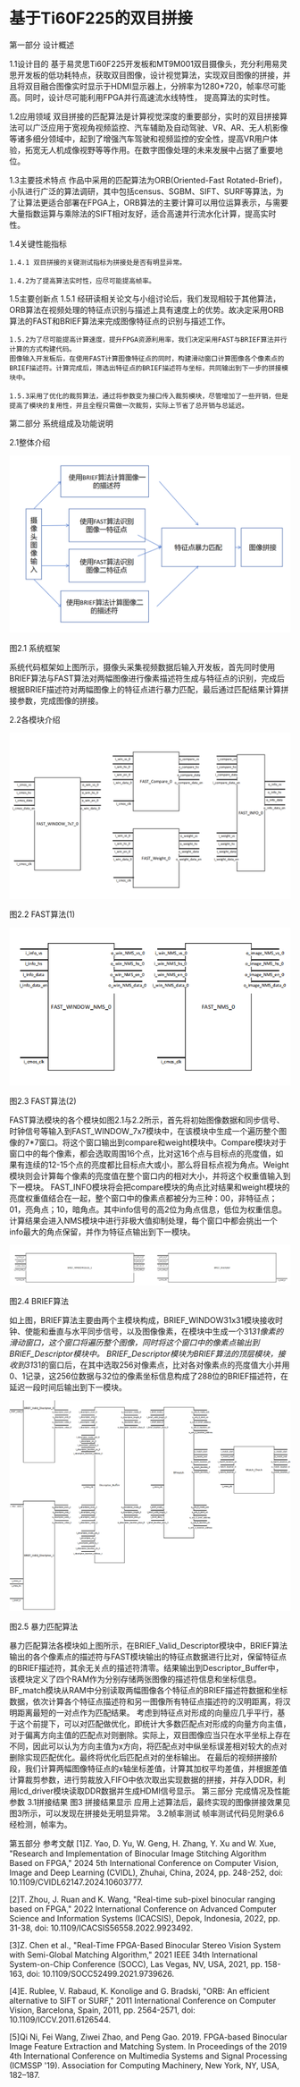 # 基于Ti60F225的双目拼接

第一部分  设计概述

  1.1设计目的
    基于易灵思Ti60F225开发板和MT9M001双目摄像头，充分利用易灵思开发板的低功耗特点，获取双目图像，设计视觉算法，实现双目图像的拼接，并且将双目融合图像实时显示于HDMI显示器上，分辨率为1280*720，帧率尽可能高。同时，设计尽可能利用FPGA并行高速流水线特性， 提高算法的实时性。
    
  1.2应用领域
    双目拼接的匹配算法是计算视觉深度的重要部分，实时的双目拼接算法可以广泛应用于宽视角视频监控、汽车辅助及自动驾驶、VR、AR、无人机影像等诸多细分领域中，起到了增强汽车驾驶和视频监控的安全性，提高VR用户体验，拓宽无人机成像视野等等作用。在数字图像处理的未来发展中占据了重要地位。
    
  1.3主要技术特点
    作品中采用的匹配算法为ORB(Oriented-Fast Rotated-Brief)，小队进行广泛的算法调研，其中包括census、SGBM、SIFT、SURF等算法，为了让算法更适合部署在FPGA上，ORB算法的主要计算可以用位运算表示，与需要大量指数运算与乘除法的SIFT相对友好，适合高速并行流水化计算，提高实时性。
    
  1.4关键性能指标
  
    1.4.1 双目拼接的关键测试指标为拼接处是否有明显异常。
    
    1.4.2为了提高算法实时性，应尽可能提高帧率。
    
  1.5主要创新点
    1.5.1 经研读相关论文与小组讨论后，我们发现相较于其他算法，ORB算法在视频处理的特征点识别与描述上具有速度上的优势。故决定采用ORB算法的FAST和BRIEF算法来完成图像特征点的识别与描述工作。
    
    1.5.2为了尽可能提高计算速度，提升FPGA资源利用率，我们决定采用FAST与BRIEF算法并行计算的方式构建代码。
    图像输入开发板后，在使用FAST计算图像特征点的同时，构建滑动窗口计算图像各个像素点的BRIEF描述符。计算完成后，筛选出特征点的BRIEF描述符与坐标，共同输出到下一步的拼接模块中。
    
    1.5.3采用了优化的裁剪算法，通过将参数变为接口传入裁剪模块，尽管增加了一些开销，但是提高了模块的复用性，并且全程只需做一次裁剪，实际上节省了总开销与总延迟。
    
第二部分  系统组成及功能说明

  2.1整体介绍
 
![image](https://github.com/2268977258/binocular-stitching/blob/main/photo/%E5%9B%BE%E7%89%871.png)
 
  图2.1	系统框架

系统代码框架如上图所示，摄像头采集视频数据后输入开发板，首先同时使用BRIEF算法与FAST算法对两幅图像进行像素描述符生成与特征点的识别，完成后根据BRIEF描述符对两幅图像上的特征点进行暴力匹配，最后通过匹配结果计算拼接参数，完成图像的拼接。

2.2各模块介绍
 
![image](https://github.com/2268977258/binocular-stitching/blob/main/photo/%E5%9B%BE%E7%89%872.png)

图2.2	FAST算法(1)

![image](https://github.com/2268977258/binocular-stitching/blob/main/photo/%E5%9B%BE%E7%89%873.png)

图2.3	FAST算法(2)

FAST算法模块的各个模块如图2.1与2.2所示，首先将初始图像数据和同步信号、时钟信号等输入到FAST_WINDOW_7x7模块中，在该模块中生成一个遍历整个图像的7*7窗口。将这个窗口输出到compare和weight模块中。Compare模块对于窗口中的每个像素，都会选取周围16个点，比对这16个点与目标点的亮度值，如果有连续的12-15个点的亮度都比目标点大或小，那么将目标点视为角点。Weight模块则会计算每个像素的亮度值在整个窗口内的相对大小，并将这个权重值输入到下一模块。
FAST_INFO模块将会把compare模块的角点比对结果和weight模块的亮度权重值结合在一起，整个窗口中的像素点都被分为三种：00，非特征点；01，亮角点；10，暗角点。其中info信号的高2位为角点信息，低位为权重信息。计算结果会进入NMS模块中进行非极大值抑制处理，每个窗口中都会挑出一个info最大的角点保留，并作为特征点输出到下一模块。

![image](https://github.com/2268977258/binocular-stitching/blob/main/photo/%E5%9B%BE%E7%89%874.png)

图2.4	BRIEF算法

如上图，BRIEF算法主要由两个主模块构成，BRIEF_WINDOW31x31模块接收时钟、使能和垂直与水平同步信号，以及图像像素，在模块中生成一个31*31像素的滑动窗口，这个窗口将遍历整个图像，同时将这个窗口中的像素点输出到BRIEF_Descriptor模块中。
BRIEF_Descriptor模块为BRIEF算法的顶层模块，接收到31*31的窗口后，在其中选取256对像素点，比对各对像素点的亮度值大小并用0、1记录，这256位数据与32位的像素坐标信息构成了288位的BRIEF描述符，在延迟一段时间后输出到下一模块。

![image](https://github.com/2268977258/binocular-stitching/blob/main/photo/%E5%9B%BE%E7%89%875.png)

图2.5	暴力匹配算法

暴力匹配算法各模块如上图所示，在BRIEF_Valid_Descriptor模块中，BRIEF算法输出的各个像素点的描述符与FAST模块输出的特征点数据进行比对，保留特征点的BRIEF描述符，其余无关点的描述符清零。结果输出到Descriptor_Buffer中，该模块定义了四个RAM作为分别存储两张图像的描述符信息和坐标信息。
BF_match模块从RAM中分别读取两幅图像各个特征点的BRIEF描述符数据和坐标数据，依次计算各个特征点描述符和另一图像所有特征点描述符的汉明距离，将汉明距离最短的一对点作为匹配结果。
考虑到特征点对形成的向量应几乎平行，基于这个前提下，可以对匹配做优化，即统计大多数匹配点对形成的向量方向主值，对于偏离方向主值的匹配点对则删除。实际上，双目图像应当只在水平坐标上存在不同，因此可以认为方向主值为x方向，将匹配点对中纵坐标误差相对较大的点对删除实现匹配优化。最终将优化后匹配点对的坐标输出。
在最后的视频拼接阶段，我们计算两幅图像特征点的x轴坐标差值，计算其加权平均差值，并根据差值计算裁剪参数，进行剪裁放入FIFO中依次取出实现数据的拼接，并存入DDR，利用lcd_driver模块读取DDR数据并生成HDMI信号显示。
第三部分  完成情况及性能参数
3.1拼接结果
图3 拼接结果显示
应用上述算法后，最终实现的图像拼接效果见图3所示，可以发现在拼接处无明显异常。
3.2帧率测试
帧率测试代码见附录6.6
经检测，帧率为。



第五部分  参考文献
[1]Z. Yao, D. Yu, W. Geng, H. Zhang, Y. Xu and W. Xue, "Research and Implementation of Binocular Image Stitching Algorithm Based on FPGA," 2024 5th International Conference on Computer Vision, Image and Deep Learning (CVIDL), Zhuhai, China, 2024, pp. 248-252, doi: 10.1109/CVIDL62147.2024.10603777. 

[2]T. Zhou, J. Ruan and K. Wang, "Real-time sub-pixel binocular ranging based on FPGA," 2022 International Conference on Advanced Computer Science and Information Systems (ICACSIS), Depok, Indonesia, 2022, pp. 31-38, doi: 10.1109/ICACSIS56558.2022.9923492. 

[3]Z. Chen et al., "Real-Time FPGA-Based Binocular Stereo Vision System with Semi-Global Matching Algorithm," 2021 IEEE 34th International System-on-Chip Conference (SOCC), Las Vegas, NV, USA, 2021, pp. 158-163, doi: 10.1109/SOCC52499.2021.9739626.

[4]E. Rublee, V. Rabaud, K. Konolige and G. Bradski, "ORB: An efficient alternative to SIFT or SURF," 2011 International Conference on Computer Vision, Barcelona, Spain, 2011, pp. 2564-2571, doi: 10.1109/ICCV.2011.6126544.

[5]Qi Ni, Fei Wang, Ziwei Zhao, and Peng Gao. 2019. FPGA-based Binocular Image Feature Extraction and Matching System. In Proceedings of the 2019 4th International Conference on Multimedia Systems and Signal Processing (ICMSSP '19). Association for Computing Machinery, New York, NY, USA, 182–187. 

